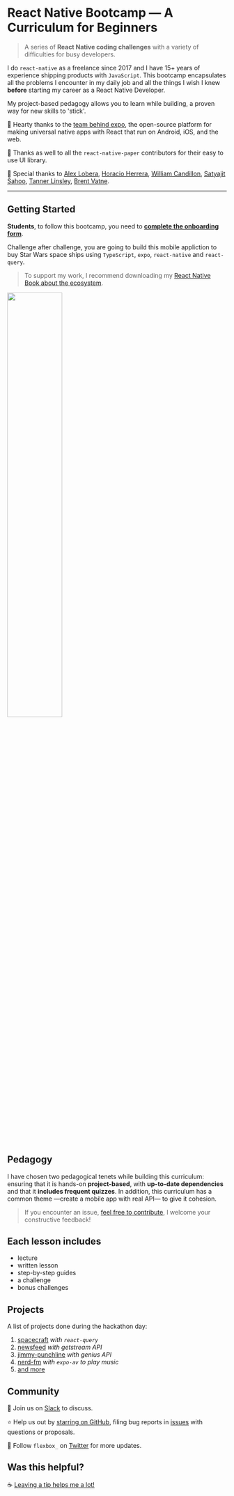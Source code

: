 # React Native Bootcamp — A Curriculum for Beginners

> A series of **React Native coding challenges** with a variety of difficulties for busy developers.

I do `react-native` as a freelance since 2017 and I have 15+ years of experience shipping products with `JavaScript`. This bootcamp encapsulates all the problems I encounter in my daily job and all the things I wish I knew **before** starting my career as a React Native Developer.

My project-based pedagogy allows you to learn while building, a proven way for new skills to 'stick'.

📱 Hearty thanks to the [team behind expo](https://expo.dev/), the open-source platform for making universal native apps with React that run on Android, iOS, and the web.

🎨 Thanks as well to all the `react-native-paper` contributors for their easy to use UI library.

🙏 Special thanks to [Alex Lobera](https://github.com/alexlbr), [Horacio Herrera](https://twitter.com/hhg2288), [William Candillon](https://github.com/wcandillon), [Satyajit Sahoo](https://github.com/satya164), [Tanner Linsley](https://github.com/tannerlinsley), [Brent Vatne](https://github.com/brentvatne).

---

## Getting Started

**Students**, to follow this bootcamp, you need to **[complete the onboarding form](https://davidl.fr/bootcamp)**.

Challenge after challenge, you are going to build this mobile appliction to buy Star Wars space ships using `TypeScript`, `expo`, `react-native` and `react-query`.

> To support my work, I recommend downloading my [React Native Book about the ecosystem](https://gum.co/road-react-native).

<img src="https://github.com/flexbox/react-native-bootcamp/raw/main/hackathon/spacecraft/spacecraft-preview.gif" width="50%" height="50%" />

## Pedagogy

I have chosen two pedagogical tenets while building this curriculum: ensuring that it is hands-on **project-based**, with **up-to-date dependencies** and that it **includes frequent quizzes**. In addition, this curriculum has a common theme —create a mobile app with real API— to give it cohesion.

> If you encounter an issue, [feel free to contribute](https://github.com/flexbox/react-native-workshop/issues/new), I welcome your constructive feedback!

## Each lesson includes

- lecture
- written lesson
- step-by-step guides
- a challenge
- bonus challenges

## Projects

A list of projects done during the hackathon day:

1. [spacecraft](./hackathon/spacecraft/) _with `react-query`_
1. [newsfeed](./hackathon/newsfeed/) _with getstream API_
1. [jimmy-punchline](./hackathon/jimmy-punchline/) _with genius API_
1. [nerd-fm](./hackathon/nerd-fm/) _with `expo-av` to play music_
1. [and more](./hackathon/)

## Community

💬 Join us on [Slack](https://join.slack.com/t/infiniteredcommunity/shared_invite/zt-1f137np4h-zPTq_CbaRFUOR_glUFs2UA) to discuss.

⭐️ Help us out by [starring on GitHub](https://github.com/flexbox/react-native-bootcamp), filing bug reports in [issues](https://github.com/flexbox/react-native-bootcamp/issues) with questions or proposals.

👥 Follow `flexbox_` on [Twitter](https://twitter.com/intent/follow?screen_name=flexbox_) for more updates.

## Was this helpful?

☕️ [Leaving a tip helps me a lot!](https://github.com/sponsors/flexbox?frequency=one-time&sponsor=flexbox)
